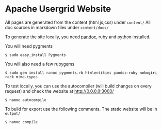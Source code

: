 Apache Usergrid Website
=======================

All pages are generated from the content (html,js,css) under `content/`
All doc sources in markdown files under `content/docs/`

To generate the site locally, you need [pandoc](http://johnmacfarlane.net/pandoc/installing.html), ruby and python installed.

You will need pygments

    $ sudo easy_install Pygments

You will also need a few rubygems

    $ sudo gem install nanoc pygments.rb htmlentities pandoc-ruby nokogiri rack mime-types

To test locally, you can use the autocompiler (will build changes on every request) and check the website at http://0.0.0.0:3000/

	$ nanoc autocompile

To build for export use the following comments. The static website will be in `output/`

	$ nanoc compile
